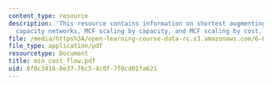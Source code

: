 ```yaml
---
content_type: resource
description: 'This resource contains information on shortest augmenting paths: unit
  capacity networks, MCF scaling by capacity, and MCF scaling by cost.'
file: /media/https%3A/open-learning-course-data-rc.s3.amazonaws.com/6-854j-advanced-algorithms-fall-2005/6f0c34160e3776c54c0f7f0cd01fa621_min_cost_flow.pdf
file_type: application/pdf
resourcetype: Document
title: min_cost_flow.pdf
uid: 6f0c3416-0e37-76c5-4c0f-7f0cd01fa621
---
```

